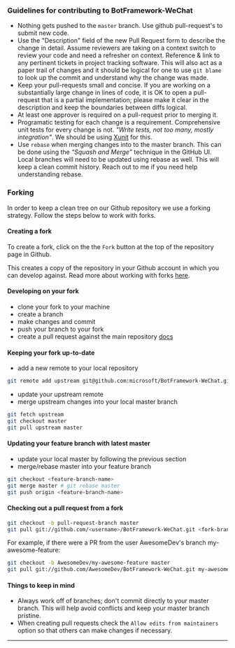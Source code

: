 ### Guidelines for contributing to BotFramework-WeChat

- Nothing gets pushed to the `master` branch. Use github pull-request's to submit new code.
- Use the "Description" field of the new Pull Request form to describe the change in detail. Assume reviewers are taking on a context switch to review your code and need a refresher on context. Reference & link to any pertinent tickets in project tracking software. This will also act as a paper trail of changes and it should be logical for one to use `git blame` to look up the commit and understand why the change was made.
- Keep your pull-requests small and concise. If you are working on a substantially large change in lines of code, it is OK to open a pull-request that is a partial implementation; please make it clear in the description and keep the boundaries between diffs logical.
- At least one approver is required on a pull-request prior to merging it.
- Programatic testing for each change is a requirement. Comprehensive unit tests for every change is not. _"Write tests, not too many, mostly integration"_. We should be using [Xunit](https://xunit.net/) for this.
- Use `rebase` when merging changes into to the master branch. This can be done using the _“Squash and Merge”_ technique in the GitHub UI. Local branches will need to be updated using rebase as well. This will keep a clean commit history. Reach out to me if you need help understanding rebase.

### Forking

In order to keep a clean tree on our Github repository we use a forking strategy. Follow the steps below to work with forks.

#### Creating a fork

To create a fork, click on the the `Fork` button at the top of the repository page in Github.

This creates a copy of the repository in your Github account in which you can develop against. Read more about working with forks [here](https://help.github.com/en/articles/working-with-forks).

#### Developing on your fork

- clone your fork to your machine
- create a branch
- make changes and commit
- push your branch to your fork
- create a pull request against the main repository [docs](https://help.github.com/en/articles/creating-a-pull-request-from-a-fork)

#### Keeping your fork up-to-date

- add a new remote to your local repository

```bash
git remote add upstream git@github.com:microsoft/BotFramework-WeChat.git
```

- update your upstream remote
- merge upstream changes into your local master branch

```bash
git fetch upstream
git checkout master
git pull upstream master
```

#### Updating your feature branch with latest master

- update your local master by following the previous section
- merge/rebase master into your feature branch

```bash
git checkout <feature-branch-name>
git merge master # git rebase master
git push origin <feature-branch-name>
```

#### Checking out a pull request from a fork

```bash
git checkout -b pull-request-branch master
git pull git://github.com/<username>/BotFramework-WeChat.git <fork-branch-name>
```

For example, if there were a PR from the user AwesomeDev's branch my-awesome-feature:

```bash
git checkout -b AwesomeDev/my-awesome-feature master
git pull git://github.com/AwesomeDev/BotFramework-WeChat.git my-awesome-feature
```

#### Things to keep in mind

- Always work off of branches; don't commit directly to your master branch. This will help avoid conflicts and keep your master branch pristine.
- When creating pull requests check the `Allow edits from maintainers` option so that others can make changes if necessary.

****
